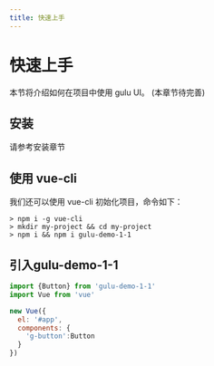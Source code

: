 ```yaml
---
title: 快速上手
---
```


# 快速上手

本节将介绍如何在项目中使用 gulu UI。
(本章节待完善)

## 安装

请参考安装章节

## 使用 vue-cli

我们还可以使用 vue-cli 初始化项目，命令如下：

```
> npm i -g vue-cli
> mkdir my-project && cd my-project
> npm i && npm i gulu-demo-1-1
```

## 引入gulu-demo-1-1
```javascript
import {Button} from 'gulu-demo-1-1'
import Vue from 'vue'

new Vue({
  el: '#app',
  components: {
    'g-button':Button
  }
})
```